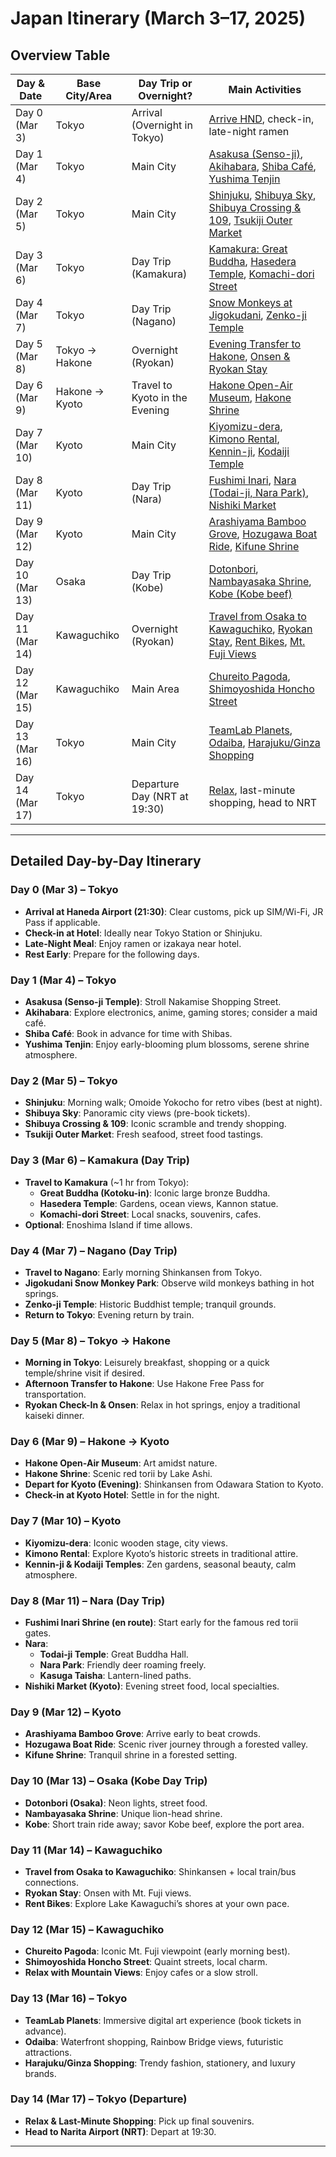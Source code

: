 # Japan Itinerary (March 3–17, 2025)

## Overview Table

| Day & Date      | Base City/Area  | Day Trip or Overnight?          | Main Activities                                                                                          |
|-----------------|-----------------|---------------------------------|----------------------------------------------------------------------------------------------------------|
| Day 0 (Mar 3)   | Tokyo           | Arrival (Overnight in Tokyo)    | [Arrive HND](#day-0-mar-3--tokyo), check-in, late-night ramen                                             |
| Day 1 (Mar 4)   | Tokyo           | Main City                       | [Asakusa (Senso-ji)](#day-1-mar-4--tokyo), [Akihabara](#day-1-mar-4--tokyo), [Shiba Café](#day-1-mar-4--tokyo), [Yushima Tenjin](#day-1-mar-4--tokyo) |
| Day 2 (Mar 5)   | Tokyo           | Main City                       | [Shinjuku](#day-2-mar-5--tokyo), [Shibuya Sky](#day-2-mar-5--tokyo), [Shibuya Crossing & 109](#day-2-mar-5--tokyo), [Tsukiji Outer Market](#day-2-mar-5--tokyo) |
| Day 3 (Mar 6)   | Tokyo           | Day Trip (Kamakura)             | [Kamakura: Great Buddha](#day-3-mar-6--kamakura-day-trip), [Hasedera Temple](#day-3-mar-6--kamakura-day-trip), [Komachi-dori Street](#day-3-mar-6--kamakura-day-trip) |
| Day 4 (Mar 7)   | Tokyo           | Day Trip (Nagano)               | [Snow Monkeys at Jigokudani](#day-4-mar-7--nagano-day-trip), [Zenko-ji Temple](#day-4-mar-7--nagano-day-trip) |
| Day 5 (Mar 8)   | Tokyo → Hakone  | Overnight (Ryokan)              | [Evening Transfer to Hakone](#day-5-mar-8--tokyo-→-hakone), [Onsen & Ryokan Stay](#day-5-mar-8--tokyo-→-hakone) |
| Day 6 (Mar 9)   | Hakone → Kyoto  | Travel to Kyoto in the Evening  | [Hakone Open-Air Museum](#day-6-mar-9--hakone-→-kyoto), [Hakone Shrine](#day-6-mar-9--hakone-→-kyoto)                          |
| Day 7 (Mar 10)  | Kyoto           | Main City                       | [Kiyomizu-dera](#day-7-mar-10--kyoto), [Kimono Rental](#day-7-mar-10--kyoto), [Kennin-ji](#day-7-mar-10--kyoto), [Kodaiji Temple](#day-7-mar-10--kyoto) |
| Day 8 (Mar 11)  | Kyoto           | Day Trip (Nara)                 | [Fushimi Inari](#day-8-mar-11--nara-day-trip), [Nara (Todai-ji, Nara Park)](#day-8-mar-11--nara-day-trip), [Nishiki Market](#day-8-mar-11--nara-day-trip) |
| Day 9 (Mar 12)  | Kyoto           | Main City                       | [Arashiyama Bamboo Grove](#day-9-mar-12--kyoto), [Hozugawa Boat Ride](#day-9-mar-12--kyoto), [Kifune Shrine](#day-9-mar-12--kyoto) |
| Day 10 (Mar 13) | Osaka           | Day Trip (Kobe)                 | [Dotonbori](#day-10-mar-13--osaka-kobe-day-trip), [Nambayasaka Shrine](#day-10-mar-13--osaka-kobe-day-trip), [Kobe (Kobe beef)](#day-10-mar-13--osaka-kobe-day-trip) |
| Day 11 (Mar 14) | Kawaguchiko     | Overnight (Ryokan)              | [Travel from Osaka to Kawaguchiko](#day-11-mar-14--kawaguchiko), [Ryokan Stay](#day-11-mar-14--kawaguchiko), [Rent Bikes](#day-11-mar-14--kawaguchiko), [Mt. Fuji Views](#day-11-mar-14--kawaguchiko) |
| Day 12 (Mar 15) | Kawaguchiko     | Main Area                       | [Chureito Pagoda](#day-12-mar-15--kawaguchiko), [Shimoyoshida Honcho Street](#day-12-mar-15--kawaguchiko) |
| Day 13 (Mar 16) | Tokyo           | Main City                       | [TeamLab Planets](#day-13-mar-16--tokyo), [Odaiba](#day-13-mar-16--tokyo), [Harajuku/Ginza Shopping](#day-13-mar-16--tokyo) |
| Day 14 (Mar 17) | Tokyo           | Departure Day (NRT at 19:30)    | [Relax](#day-14-mar-17--tokyo), last-minute shopping, head to NRT                                        |

---

## Detailed Day-by-Day Itinerary

### Day 0 (Mar 3) – Tokyo
- **Arrival at Haneda Airport (21:30)**: Clear customs, pick up SIM/Wi-Fi, JR Pass if applicable.
- **Check-in at Hotel**: Ideally near Tokyo Station or Shinjuku.
- **Late-Night Meal**: Enjoy ramen or izakaya near hotel.
- **Rest Early**: Prepare for the following days.

### Day 1 (Mar 4) – Tokyo
- **Asakusa (Senso-ji Temple)**: Stroll Nakamise Shopping Street.
- **Akihabara**: Explore electronics, anime, gaming stores; consider a maid café.
- **Shiba Café**: Book in advance for time with Shibas.
- **Yushima Tenjin**: Enjoy early-blooming plum blossoms, serene shrine atmosphere.

### Day 2 (Mar 5) – Tokyo
- **Shinjuku**: Morning walk; Omoide Yokocho for retro vibes (best at night).
- **Shibuya Sky**: Panoramic city views (pre-book tickets).
- **Shibuya Crossing & 109**: Iconic scramble and trendy shopping.
- **Tsukiji Outer Market**: Fresh seafood, street food tastings.

### Day 3 (Mar 6) – Kamakura (Day Trip)
- **Travel to Kamakura** (~1 hr from Tokyo):
  - **Great Buddha (Kotoku-in)**: Iconic large bronze Buddha.
  - **Hasedera Temple**: Gardens, ocean views, Kannon statue.
  - **Komachi-dori Street**: Local snacks, souvenirs, cafes.
- **Optional**: Enoshima Island if time allows.

### Day 4 (Mar 7) – Nagano (Day Trip)
- **Travel to Nagano**: Early morning Shinkansen from Tokyo.
- **Jigokudani Snow Monkey Park**: Observe wild monkeys bathing in hot springs.
- **Zenko-ji Temple**: Historic Buddhist temple; tranquil grounds.
- **Return to Tokyo**: Evening return by train.

### Day 5 (Mar 8) – Tokyo → Hakone
- **Morning in Tokyo**: Leisurely breakfast, shopping or a quick temple/shrine visit if desired.
- **Afternoon Transfer to Hakone**: Use Hakone Free Pass for transportation.
- **Ryokan Check-In & Onsen**: Relax in hot springs, enjoy a traditional kaiseki dinner.

### Day 6 (Mar 9) – Hakone → Kyoto
- **Hakone Open-Air Museum**: Art amidst nature.
- **Hakone Shrine**: Scenic red torii by Lake Ashi.
- **Depart for Kyoto (Evening)**: Shinkansen from Odawara Station to Kyoto.
- **Check-in at Kyoto Hotel**: Settle in for the night.

### Day 7 (Mar 10) – Kyoto
- **Kiyomizu-dera**: Iconic wooden stage, city views.
- **Kimono Rental**: Explore Kyoto’s historic streets in traditional attire.
- **Kennin-ji & Kodaiji Temples**: Zen gardens, seasonal beauty, calm atmosphere.

### Day 8 (Mar 11) – Nara (Day Trip)
- **Fushimi Inari Shrine (en route)**: Start early for the famous red torii gates.
- **Nara**:
  - **Todai-ji Temple**: Great Buddha Hall.
  - **Nara Park**: Friendly deer roaming freely.
  - **Kasuga Taisha**: Lantern-lined paths.
- **Nishiki Market (Kyoto)**: Evening street food, local specialties.

### Day 9 (Mar 12) – Kyoto
- **Arashiyama Bamboo Grove**: Arrive early to beat crowds.
- **Hozugawa Boat Ride**: Scenic river journey through a forested valley.
- **Kifune Shrine**: Tranquil shrine in a forested setting.

### Day 10 (Mar 13) – Osaka (Kobe Day Trip)
- **Dotonbori (Osaka)**: Neon lights, street food.
- **Nambayasaka Shrine**: Unique lion-head shrine.
- **Kobe**: Short train ride away; savor Kobe beef, explore the port area.

### Day 11 (Mar 14) – Kawaguchiko
- **Travel from Osaka to Kawaguchiko**: Shinkansen + local train/bus connections.
- **Ryokan Stay**: Onsen with Mt. Fuji views.
- **Rent Bikes**: Explore Lake Kawaguchi’s shores at your own pace.

### Day 12 (Mar 15) – Kawaguchiko
- **Chureito Pagoda**: Iconic Mt. Fuji viewpoint (early morning best).
- **Shimoyoshida Honcho Street**: Quaint streets, local charm.
- **Relax with Mountain Views**: Enjoy cafes or a slow stroll.

### Day 13 (Mar 16) – Tokyo
- **TeamLab Planets**: Immersive digital art experience (book tickets in advance).
- **Odaiba**: Waterfront shopping, Rainbow Bridge views, futuristic attractions.
- **Harajuku/Ginza Shopping**: Trendy fashion, stationery, and luxury brands.

### Day 14 (Mar 17) – Tokyo (Departure)
- **Relax & Last-Minute Shopping**: Pick up final souvenirs.
- **Head to Narita Airport (NRT)**: Depart at 19:30.

---
